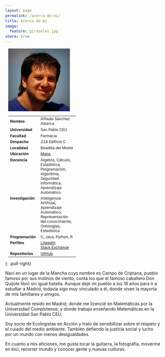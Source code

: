 ```yaml
---
layout: page
permalink: /acerca-de-mi/
title: Acerca de mi
image:
  feature: girasoles.jpg
share: true
---
```


<div class="notice" style="margin:10px">
    <img src="/images/foto_alf.jpg" width="200px"/>
    <div style="width:220px; font-size:87%">
        <table width="100%">
            <tbody>
                <tr><td width="45%"><strong>Nombre</strong></td><td>Alfredo Sánchez Alberca</td></tr>
                <tr><td><strong>Universidad</strong></td><td>San Pablo CEU</td></tr>
                <tr><td><strong>Facultad</strong></td><td>Farmacia</td></tr>
                <tr><td><strong>Despacho</strong></td><td>218 Edificio C</td></tr> 
                <tr><td><strong>Localidad</strong></td><td>Boadilla del Monte</td></tr>
                <tr><td><strong>Ubicación</strong></td><td><a target="_blank" href="https://www.google.es/maps/place/Universidad+San+Pablo+CEU:+Facultad+de+Farmacia/@40.399766,-3.836895,17z/data=!3m1!4b1!4m2!3m1!1s0xd418f4530da2347:0x63a3a2967cbe49dd"> Mapa </a></td></tr>
                <tr><td style="vertical-align:top;"><strong>Docencia</strong></td><td>Álgebra, Cálculo, Estadística, Programación, Algoritmia, Seguridad Informática, Aprendizaje Automático</td></tr>
                <tr><td style="vertical-align:top;"><strong>Investigación</strong></td><td>Inteligencia Artificial, Aprendizaje Automático, Representación del conocimiento, Ontologías, Estadística</td></tr>
                <tr><td style="vertical-align:top;"><strong>Programación</strong></td><td>C, Java, Python, R</td></tr>
                <tr><td style="vertical-align:top;"><strong>Perfiles</strong></td><td>
                    <a rel="nofollow" target="_blank" href="https://www.linkedin.com/in/asalber/">LinkedIn</a><br />
                    <a rel="nofollow" target="_blank" href="https://stackexchange.com/users/1506692/alf/">Stack Exchange</a>
                </td></tr>
                <tr><td style="vertical-align:top;"><strong>Repositorios</strong></td><td>
                    <a rel="nofollow" target="_blank" href="https://github.com/asalber/">GitHub</a><br />
                </td></tr>
            </tbody>
        </table>
    </div>
</div>
{: .pull-right}

Nací en un lugar de la Mancha cuyo nombre es Campo de Criptana, pueblo famoso por sus molinos de viento, conta los que el famoso caballero Don Quijote libró sin igual batalla. 
Aunque dejé mi pueblo a los 18 años para ir a estudiar a Madrid, todavía sigo muy vinculado a él, donde viven la mayoría de mis familiares y amigos.  

Actualmente resido en Madrid, donde me licencié en Matemáticas por la Universidad Complutense, y donde trabajo enseñando Matemáticas en la Universidad San Pablo CEU.

Soy socio de Ecologistas en Acción y trato de sensibilizar sobre el respeto y el cuiado del medio ambiente. 
También defiendo la justicia social y lucho por un mundo con menos desigualdades.  

En cuanto a mis aficiones, me gusta tocar la guitarra, la fotografía, moverme en bici, recorrer mundo y conocer gente y nuevas culturas. 